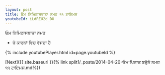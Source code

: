 ```yaml
---
layout: post
title: ਓਮ ਨਿਮਿਠਾਸਥਾਤਾ ਨਮਹ ੧੧ ਟਾਇਮਸ
youtubeId: iLdREU2d_DU
---
```

 
 
 ਓਮ ਨਿਮਿਠਾਸਥਾਤਾ ਨਮਹ  
 
 -  ਜੋ ਕਾਰਨਾਂ ਵਿਚ ਵੱਸਦਾ ਹੈ 
 
  
 
  
 
 
 
 
 
 


{% include youtubePlayer.html id=page.youtubeId %}
 
[Next]({{ site.baseurl }}{% link  split1/_posts/2014-04-20-ਓਮ ਪਿਨਾਕ ਬਰੁੱਠੇ ਨਮਹ ੧੧ ਟਾਇਮਸ.md%})
 
